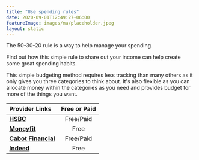 ```yaml
---
title: "Use spending rules"
date: 2020-09-01T12:49:27+06:00
featureImage: images/ma/placeholder.jpeg
layout: static
---
```


The 50-30-20 rule is a way to help manage your spending.

Find out how this simple rule to share out your income can help create some great spending habits.

This simple budgeting method requires less tracking than many others as it only gives you three categories to think about. It's also flexible as you can allocate money within the categories as you need and provides budget for more of the things you want.

| Provider Links      | Free or Paid  |  
| :-----------          | :--------------:      |  
| [**HSBC**](https://www.hsbc.co.uk/financial-fitness/everyday-budgeting/spending-your-income/) | Free/Paid | 
| [**Moneyfit**](https://www.moneyfit.org/50-30-20-budget-calculator/) | Free | 
| [**Cabot Financial**](https://www.cabotfinancial.co.uk/money-management/money-management/what-are-the-benefits-of-budgeting) | Free/Paid | 
| [**Indeed**](https://www.indeed.com/career-advice/career-development/budget-strategy) | Free | 
  

<br/><br/>






